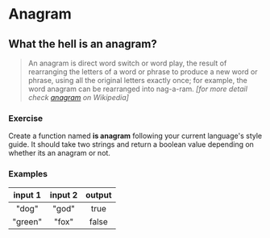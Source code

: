 # Anagram

## What the hell is an anagram?

> An anagram is direct word switch or word play, the result of rearranging the
> letters of a word or phrase to produce a new word or phrase, using all the
> original letters exactly once; for example, the word anagram can be rearranged
> into nag-a-ram. *\[for more detail check
> [anagram](https://en.wikipedia.org/wiki/Anagram) on Wikipedia]*

### Exercise

Create a function named **is anagram** following your current language's style
guide. It should take two strings and return a boolean value depending on
whether its an anagram or not.

### Examples

| input 1 | input 2 | output |
| :-----: | :-----: | :----: |
|  "dog"  |  "god"  |  true  |
| "green" |  "fox"  |  false |
